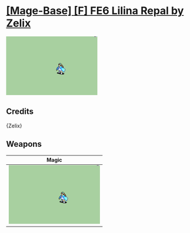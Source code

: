 # [\[Mage-Base\] \[F\] FE6 Lilina Repal by Zelix](./)

<img src="./6.%20Magic/Magic_000.png" alt="[Mage-Base] [F] FE6 Lilina Repal by Zelix standing" />

## Credits

{Zelix}

## Weapons


|Magic |
|  :---: |
| <img alt="Magic animation" src="./6.%20Magic/Magic.gif" /> |
